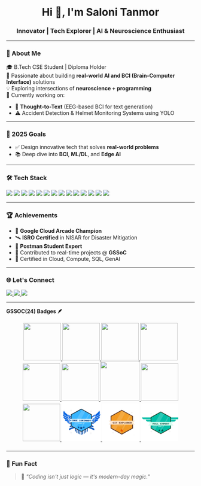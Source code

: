 <h1 align="center">Hi 👋, I'm Saloni Tanmor</h1>
<h3 align="center">Innovator | Tech Explorer | AI & Neuroscience Enthusiast</h3>

<!--
<p align="center">
  <img src="https://komarev.com/ghpvc/?username=Saloni3494&label=Profile%20views&color=0e75b6&style=flat" alt="Saloni3494" />
</p> -->

---

### 🧠 About Me  
🎓 B.Tech CSE Student | Diploma Holder  
🚀 Passionate about building **real-world AI and BCI (Brain-Computer Interface)** solutions  
💡 Exploring intersections of **neuroscience + programming**  
🎯 Currently working on:  
   - 🧬 **Thought-to-Text** (EEG-based BCI for text generation)  
   - ⚠️ Accident Detection & Helmet Monitoring Systems using YOLO  

---

### 🌱 2025 Goals  
- ✅ Design innovative tech that solves **real-world problems**   
- 📚 Deep dive into **BCI**, **ML/DL**, and **Edge AI**  

---


### 🛠️ Tech Stack

<p align="left">
  <img src="https://img.shields.io/badge/Python-3776AB?style=for-the-badge&logo=python&logoColor=white" />
  <img src="https://img.shields.io/badge/C%2B%2B-00599C?style=for-the-badge&logo=c%2B%2B&logoColor=white" />
  <img src="https://img.shields.io/badge/JavaScript-F7DF1E?style=for-the-badge&logo=javascript&logoColor=black" />
  <img src="https://img.shields.io/badge/Node.js-339933?style=for-the-badge&logo=node-dot-js&logoColor=white" />
  <img src="https://img.shields.io/badge/Flask-000000?style=for-the-badge&logo=flask&logoColor=white" />
  <img src="https://img.shields.io/badge/React-20232A?style=for-the-badge&logo=react&logoColor=61DAFB" />
  <img src="https://img.shields.io/badge/OpenCV-27338e?style=for-the-badge&logo=opencv&logoColor=white" />
  <img src="https://img.shields.io/badge/YOLOv5-FF4757?style=for-the-badge&logo=yolov5&logoColor=white" />
  <img src="https://img.shields.io/badge/MySQL-00758F?style=for-the-badge&logo=mysql&logoColor=white" />
  <img src="https://img.shields.io/badge/SQLite-07405E?style=for-the-badge&logo=sqlite&logoColor=white" />
  <img src="https://img.shields.io/badge/Postman-FF6C37?style=for-the-badge&logo=postman&logoColor=white" />
  <img src="https://img.shields.io/badge/ADB-3DDC84?style=for-the-badge&logo=android&logoColor=white" />
  <img src="https://img.shields.io/badge/HTML-E34F26?style=for-the-badge&logo=html5&logoColor=white" />
  <img src="https://img.shields.io/badge/CSS-1572B6?style=for-the-badge&logo=css3&logoColor=white" />
</p>

---

### 🏆 Achievements

- 🏅 **Google Cloud Arcade Champion**  
- 🛰️ **ISRO Certified** in NISAR for Disaster Mitigation  
- 🧪 **Postman Student Expert**  
- 🌟 Contributed to real-time projects @ **GSSoC**  
- 📜 Certified in Cloud, Compute, SQL, GenAI  

---

### 🌐 Let's Connect

<p align="left">
  <a href="https://www.linkedin.com/in/saloni-tanmor/" target="_blank">
    <img src="https://img.shields.io/badge/LinkedIn-blue?style=for-the-badge&logo=linkedin&logoColor=white" />
  </a>
  <a href="mailto:saloni.tanmor1@gmail.com">
    <img src="https://img.shields.io/badge/Gmail-D14836?style=for-the-badge&logo=gmail&logoColor=white" />
  </a>
  <a href="https://saloni-dev.vercel.app/" target="_blank">
    <img src="https://img.shields.io/badge/Portfolio-000?style=for-the-badge&logo=google-chrome&logoColor=white" />
  </a>
</p>

---


 <summary><b>GSSOC(24) Badges 🪶</b></summary><br>
<div style='display:flex; align-items:center; gap: 10px;' align='center'><a href="https://gssoc.girlscript.tech/leaderboard">
<img src="https://raw.githubusercontent.com/GSSoC24/Postman-Challenge/main/docs/assets/Postman%20White.png" width="100px" height="100px" />
  <img src="https://raw.githubusercontent.com/GSSoC24/Postman-Challenge/main/docs/assets/1.png" width="100px" height="100px" />
  <img src="https://raw.githubusercontent.com/GSSoC24/Postman-Challenge/main/docs/assets/2.png" width="100px" height="100px" />
  <img src="https://raw.githubusercontent.com/GSSoC24/Postman-Challenge/main/docs/assets/3.png" width="100px" height="100px" />
  <img src="https://raw.githubusercontent.com/GSSoC24/Postman-Challenge/main/docs/assets/4.png" width="100px" height="100px" />
  <img src="https://raw.githubusercontent.com/GSSoC24/Postman-Challenge/main/docs/assets/5.png" width="100px" height="100px" />
  <img src="https://raw.githubusercontent.com/GSSoC24/Postman-Challenge/main/docs/assets/6.png" width="105px" height="105px" />
  <img src="https://raw.githubusercontent.com/GSSoC24/Postman-Challenge/main/docs/assets/7.png" width="100px" height="100px" />
  <img src="https://raw.githubusercontent.com/GSSoC24/Postman-Challenge/main/docs/assets/8.png" width="100px" height="100px" />
  <img src="https://raw.githubusercontent.com/GSSoC24/Contributor/refs/heads/main/assets/Code%20Luminary.png" width="105px" height="105px" />
  <img src="https://raw.githubusercontent.com/GSSoC24/Contributor/refs/heads/main/assets/Git%20Explorer.png" width="100px" height="100px" />
  <img src="https://raw.githubusercontent.com/GSSoC24/Contributor/refs/heads/main/assets/Pull%20Expert.png" width="100px" height="100px" /></a>
</div>

###

<!--
<p>
  <img src="https://github-readme-stats.vercel.app/api?username=Saloni3494&show_icons=true&count_private=true&include_all_commits=true&theme=radical" alt="Saloni's GitHub Stats" />
</p>



<p>
  <img src="https://github-readme-stats.vercel.app/api/top-langs/?username=Saloni3494&layout=compact&theme=radical" alt="Top Languages" />
</p>

### 🔥 Streaks

<div>
  <img src="https://streak-stats.demolab.com?user=Saloni3494&locale=en&mode=daily&theme=dracula&hide_border=false&border_radius=5&order=3" height="150" alt="streak graph"  />
</div>

### 🏆 Trophies 

<div align="center">
  <img src="https://github-profile-trophy.vercel.app?username=Saloni3494&theme=dracula&column=-1&row=1&margin-w=8&margin-h=8&no-bg=false&no-frame=false&order=4" height="150" alt="trophy graph"  />
</div>
-->

---

### 🔭 Fun Fact  
> 💭 *"Coding isn't just logic — it's modern-day magic."*



<!--<picture>
  <source media="(prefers-color-scheme: dark)" srcset="https://raw.githubusercontent.com/maurodesouza/maurodesouza/output/pacman-contribution-graph-dark.svg">
  <source media="(prefers-color-scheme: light)" srcset="https://raw.githubusercontent.com/maurodesouza/maurodesouza/output/pacman-contribution-graph.svg">
  <img alt="pacman contribution graph" src="https://raw.githubusercontent.com/maurodesouza/maurodesouza/output/pacman-contribution-graph.svg">
</picture>

### --->


<!---
Saloni3494/Saloni3494 is a ✨ special ✨ repository because its `README.md` (this file) appears on your GitHub profile.
You can click the Preview link to take a look at your changes.
--->
